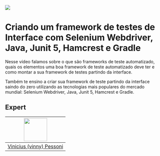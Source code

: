 
<img src="https://storage.googleapis.com/golden-wind/experts-club/capa-github.svg" />

# Criando um framework de testes de Interface com Selenium Webdriver, Java, Junit 5, Hamcrest e Gradle

Nesse vídeo falamos sobre o que são frameworks de teste automatizado, quais os elementos uma boa framework de teste
automatizado deve ter e como montar a sua framework de testes partindo da interface.

Também te ensino a criar sua framework de teste partindo da interface saindo do zero utilizando as tecnologias mais populares do
mercado mundial: Selenium Webdriver, Java, Junit 5, Hamcrest e Gradle.

## Expert

| [<img src="https://avatars.githubusercontent.com/u/42012760?s=460&u=a125484b2e35d7d25786dabfc90b41c93194f6b0&v=4" width="75px;"/>](https://github.com/vinnypessoni) |
| :-: |
|[Vinicius (vinny) Pessoni](https://github.com/vinnypessoni)|
